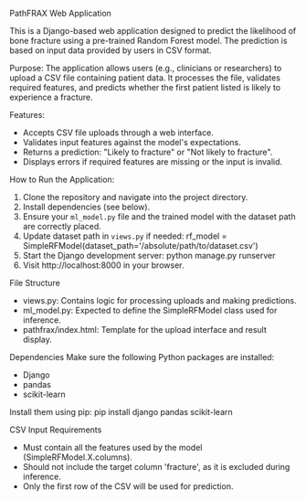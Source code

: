 
PathFRAX Web Application

This is a Django-based web application designed to predict the likelihood of bone fracture using a pre-trained Random Forest model. The prediction is based on input data provided by users in CSV format.

Purpose:
The application allows users (e.g., clinicians or researchers) to upload a CSV file containing patient data. It processes the file, validates required features, and predicts whether the first patient listed is likely to experience a fracture.


Features:
- Accepts CSV file uploads through a web interface.
- Validates input features against the model's expectations.
- Returns a prediction: "Likely to fracture" or "Not likely to fracture".
- Displays errors if required features are missing or the input is invalid.

How to Run the Application: 
1. Clone the repository and navigate into the project directory.
2. Install dependencies (see below).
3. Ensure your `ml_model.py` file and the trained model with the dataset path are correctly placed.
4. Update dataset path in `views.py` if needed:
   rf_model = SimpleRFModel(dataset_path='/absolute/path/to/dataset.csv')
5. Start the Django development server:
   python manage.py runserver
6. Visit http://localhost:8000 in your browser.

File Structure
- views.py: Contains logic for processing uploads and making predictions.
- ml_model.py: Expected to define the SimpleRFModel class used for inference.
- pathfrax/index.html: Template for the upload interface and result display.

 Dependencies
Make sure the following Python packages are installed:
- Django
- pandas
- scikit-learn

Install them using pip:
    pip install django pandas scikit-learn

CSV Input Requirements
- Must contain all the features used by the model (SimpleRFModel.X.columns).
- Should not include the target column 'fracture', as it is excluded during inference.
- Only the first row of the CSV will be used for prediction.
